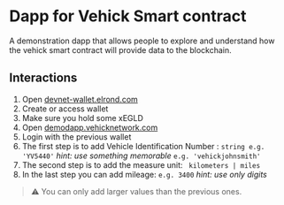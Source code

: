 # Dapp for Vehick Smart contract
A demonstration dapp that allows people to explore and understand how the vehick smart contract will provide data to the blockchain.

## Interactions

 1. Open [devnet-wallet.elrond.com](https://devnet-wallet.elrond.com/)
 2. Create or access wallet
 3. Make sure you hold some xEGLD
 4. Open [demodapp.vehicknetwork.com](https://demodapp.vehicknetwork.com)
 5. Login with the previous wallet
 6. The first step is to add Vehicle Identification Number : `string e.g. 'YV5440'` *hint: use something memorable* `e.g. 'vehickjohnsmith'`
 7. The second step is to add the measure unit:    ` kilometers | miles`
 8. In the last step you can add mileage: `e.g. 3400`  *hint: use only digits* 
>  :warning:  You can only add larger values than the previous ones.
